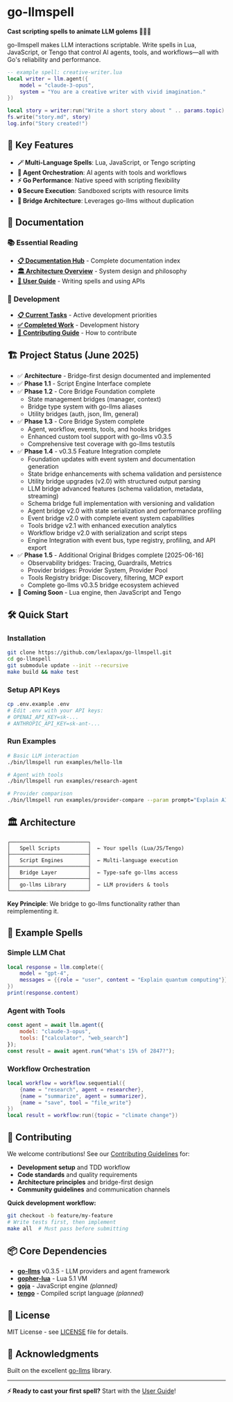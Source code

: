 # go-llmspell

**Cast scripting spells to animate LLM golems** 🧙‍♂️✨

go-llmspell makes LLM interactions scriptable. Write spells in Lua, JavaScript, or Tengo that control AI agents, tools, and workflows—all with Go's reliability and performance.

```lua
-- example spell: creative-writer.lua
local writer = llm.agent({
    model = "claude-3-opus",
    system = "You are a creative writer with vivid imagination."
})

local story = writer:run("Write a short story about " .. params.topic)
fs.write("story.md", story)
log.info("Story created!")
```

## 🚀 Key Features

- **🪄 Multi-Language Spells**: Lua, JavaScript, or Tengo scripting
- **🤖 Agent Orchestration**: AI agents with tools and workflows  
- **⚡ Go Performance**: Native speed with scripting flexibility
- **🔒 Secure Execution**: Sandboxed scripts with resource limits
- **🌉 Bridge Architecture**: Leverages go-llms without duplication

## 📖 Documentation

### 📚 **Essential Reading**
- [**📋 Documentation Hub**](docs/README.md) - Complete documentation index
- [**🏛️ Architecture Overview**](docs/technical/architecture.md) - System design and philosophy
- [**👥 User Guide**](docs/user-guide/README.md) - Writing spells and using APIs

### 🔧 **Development**
- [**📋 Current Tasks**](TODO.md) - Active development priorities
- [**✅ Completed Work**](TODO-DONE.md) - Development history
- [**🤝 Contributing Guide**](CONTRIBUTING.md) - How to contribute

## 🏗️ Project Status (June 2025)

- ✅ **Architecture** - Bridge-first design documented and implemented
- ✅ **Phase 1.1** - Script Engine Interface complete
- ✅ **Phase 1.2** - Core Bridge Foundation complete
  - State management bridges (manager, context)
  - Bridge type system with go-llms aliases
  - Utility bridges (auth, json, llm, general)
- ✅ **Phase 1.3** - Core Bridge System complete
  - Agent, workflow, events, tools, and hooks bridges
  - Enhanced custom tool support with go-llms v0.3.5
  - Comprehensive test coverage with go-llms testutils
- ✅ **Phase 1.4** - v0.3.5 Feature Integration complete
  - Foundation updates with event system and documentation generation
  - State bridge enhancements with schema validation and persistence
  - Utility bridge upgrades (v2.0) with structured output parsing
  - LLM bridge advanced features (schema validation, metadata, streaming)
  - Schema bridge full implementation with versioning and validation
  - Agent bridge v2.0 with state serialization and performance profiling
  - Event bridge v2.0 with complete event system capabilities
  - Tools bridge v2.1 with enhanced execution analytics
  - Workflow bridge v2.0 with serialization and script steps
  - Engine Integration with event bus, type registry, profiling, and API export
- ✅ **Phase 1.5** - Additional Original Bridges complete [2025-06-16]
  - Observability bridges: Tracing, Guardrails, Metrics
  - Provider bridges: Provider System, Provider Pool  
  - Tools Registry bridge: Discovery, filtering, MCP export
  - Complete go-llms v0.3.5 bridge ecosystem achieved
- 🔮 **Coming Soon** - Lua engine, then JavaScript and Tengo

## 🛠️ Quick Start

### Installation
```bash
git clone https://github.com/lexlapax/go-llmspell.git
cd go-llmspell
git submodule update --init --recursive
make build && make test
```

### Setup API Keys
```bash
cp .env.example .env
# Edit .env with your API keys:
# OPENAI_API_KEY=sk-...
# ANTHROPIC_API_KEY=sk-ant-...
```

### Run Examples
```bash
# Basic LLM interaction
./bin/llmspell run examples/hello-llm

# Agent with tools
./bin/llmspell run examples/research-agent

# Provider comparison
./bin/llmspell run examples/provider-compare --param prompt="Explain AI"
```

## 🏛️ Architecture

```
┌─────────────────────────┐
│   Spell Scripts         │  ← Your spells (Lua/JS/Tengo)
├─────────────────────────┤
│   Script Engines        │  ← Multi-language execution
├─────────────────────────┤  
│   Bridge Layer          │  ← Type-safe go-llms access
├─────────────────────────┤
│   go-llms Library       │  ← LLM providers & tools
└─────────────────────────┘
```

**Key Principle**: We bridge to go-llms functionality rather than reimplementing it.

## 🔮 Example Spells

### Simple LLM Chat
```lua
local response = llm.complete({
    model = "gpt-4",
    messages = {{role = "user", content = "Explain quantum computing"}}
})
print(response.content)
```

### Agent with Tools
```javascript
const agent = await llm.agent({
    model: "claude-3-opus",
    tools: ["calculator", "web_search"]
});
const result = await agent.run("What's 15% of 2847?");
```

### Workflow Orchestration
```lua
local workflow = workflow.sequential({
    {name = "research", agent = researcher},
    {name = "summarize", agent = summarizer},
    {name = "save", tool = "file_write"}
})
local result = workflow:run({topic = "climate change"})
```

## 🤝 Contributing

We welcome contributions! See our [Contributing Guidelines](CONTRIBUTING.md) for:

- **Development setup** and TDD workflow
- **Code standards** and quality requirements  
- **Architecture principles** and bridge-first design
- **Community guidelines** and communication channels

**Quick development workflow:**
```bash
git checkout -b feature/my-feature
# Write tests first, then implement
make all  # Must pass before submitting
```

## 📦 Core Dependencies

- [**go-llms**](https://github.com/lexlapax/go-llms) v0.3.5 - LLM providers and agent framework
- [**gopher-lua**](https://github.com/yuin/gopher-lua) - Lua 5.1 VM
- [**goja**](https://github.com/dop251/goja) - JavaScript engine *(planned)*
- [**tengo**](https://github.com/d5/tengo) - Compiled script language *(planned)*

## 📄 License

MIT License - see [LICENSE](LICENSE) file for details.

## 🎉 Acknowledgments

Built on the excellent [go-llms](https://github.com/lexlapax/go-llms) library.

---

**⚡ Ready to cast your first spell?** Start with the [User Guide](docs/user-guide/README.md)!